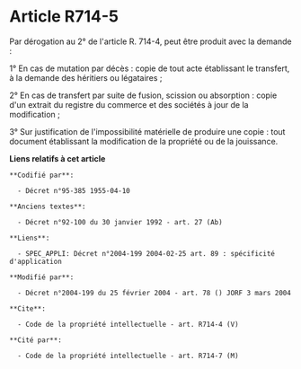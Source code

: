 # Article R714-5

Par dérogation au 2° de l'article R. 714-4, peut être produit avec la demande : 

1° En cas de mutation par décès : copie de tout acte établissant le transfert, à la demande des héritiers ou légataires ; 

2° En cas de transfert par suite de fusion, scission ou absorption : copie d'un extrait du registre du commerce et des
sociétés à jour de la modification ; 

3° Sur justification de l'impossibilité matérielle de produire une copie : tout document établissant la modification de la
propriété ou de la jouissance.

**Liens relatifs à cet article**

	**Codifié par**:

	  - Décret n°95-385 1955-04-10

	**Anciens textes**:

	  - Décret n°92-100 du 30 janvier 1992 - art. 27 (Ab)

	**Liens**:

	  - SPEC_APPLI: Décret n°2004-199 2004-02-25 art. 89 : spécificité d'application

	**Modifié par**:

	  - Décret n°2004-199 du 25 février 2004 - art. 78 () JORF 3 mars 2004

	**Cite**:

	  - Code de la propriété intellectuelle - art. R714-4 (V)

	**Cité par**:

	  - Code de la propriété intellectuelle - art. R714-7 (M)

